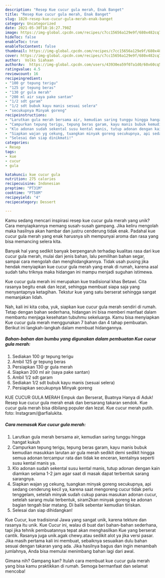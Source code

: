 ```yaml
---
description: "Resep Kue cucur gula merah, Enak Banget"
title: "Resep Kue cucur gula merah, Enak Banget"
slug: 1820-resep-kue-cucur-gula-merah-enak-banget
category: Uncategorized
date: 2021-05-30T18:16:27.798Z
image: https://img-global.cpcdn.com/recipes/c7cc15656a129e9f/680x482cq70/kue-cucur-gula-merah-foto-resep-utama.jpg
hideToc: false
enableToc: true
enableTocContent: false
thumbnail: https://img-global.cpcdn.com/recipes/c7cc15656a129e9f/680x482cq70/kue-cucur-gula-merah-foto-resep-utama.jpg
cover: https://img-global.cpcdn.com/recipes/c7cc15656a129e9f/680x482cq70/kue-cucur-gula-merah-foto-resep-utama.jpg
author:  Volks Siahaan
authorAv:  https://img-global.cpcdn.com/users/43930ea59f07a1d0/60x60cq50/avatar.jpg
ratingvalue: 4.5
reviewcount: 16
recipeingredient:
- "100 gr tepung terigu"
- "125 gr tepung beras"
- "130 gr gula merah"
- "200 ml air saya pake santan"
- "1/2 sdt garam"
- "1/2 sdt bubuk kayu manis sesuai selera"
- "secukupnya Minyak goreng"
recipeinstructions:
- "Larutkan gula merah bersama air, kemudian saring tunggu hingga hangat kukuh"
- "Campurkan tepung terigu, tepung beras garam, kayu manis bubuk kemudian masukkan larutan air gula merah sedikit demi sedikit hingga semua adonan tercampur rata dan tidak ke enceran, kentalnya seperti susu kental manis ya."
- "Klo adonan sudah sekental susu kental manis, tutup adonan dengan kain diamkan selama 1-2 jam agar saat di masak dapat terbentuk sarang sarangnya."
- "Siapkan wajan yg cekung, tuangkan minyak goreng secukupnya, api sedang cenderung kecil ya, karena saat mengoreng cucur tidak perlu tenggelam, setelah minyak sudah cukup panas masukan adonan cucur, setelah sarang mulai terbentuk, siram2kan minyak goreng ke adonan bagian tengah biar matang. Di balik sebentar kemudian tiriskan."
- "Selesai dan siap dinikmati!"
categories:
- Resep
tags:
- kue
- cucur
- gula

katakunci: kue cucur gula 
nutrition: 275 calories
recipecuisine: Indonesian
preptime: "PT31M"
cooktime: "PT58M"
recipeyield: "4"
recipecategory: Dessert

---
```



Kamu sedang mencari inspirasi resep kue cucur gula merah yang unik? Cara menyiapkannya memang susah-susah gampang. Jika keliru mengolah maka hasilnya akan hambar dan justru cenderung tidak enak. Padahal kue cucur gula merah yang enak harusnya sih mempunyai aroma dan rasa yang bisa memancing selera kita.


Banyak hal yang sedikit banyak berpengaruh terhadap kualitas rasa dari kue cucur gula merah, mulai dari jenis bahan, lalu pemilihan bahan segar, sampai cara mengolah dan menghidangkannya. Tidak usah pusing jika hendak menyiapkan kue cucur gula merah yang enak di rumah, karena asal sudah tahu triknya maka hidangan ini mampu menjadi suguhan istimewa.

Kue cucur gula merah ini merupakan kue tradisional khas Betawi. Cita rasanya begitu enak dan lezat, sehingga membuat siapa saja yang menyantapnya ketagihan. Tekstur kue yang satu berserat sehingga sangat memanjakan lidah.


Nah, kali ini kita coba, yuk, siapkan kue cucur gula merah sendiri di rumah. Tetap dengan bahan sederhana, hidangan ini bisa memberi manfaat dalam membantu menjaga kesehatan tubuhmu sekeluarga. Kamu bisa menyiapkan Kue cucur gula merah menggunakan 7 bahan dan 4 tahap pembuatan. Berikut ini langkah-langkah dalam membuat hidangannya.

<!--inarticleads1-->

##### Bahan-bahan dan bumbu yang digunakan dalam pembuatan Kue cucur gula merah:

1. Sediakan 100 gr tepung terigu
1. Ambil 125 gr tepung beras
1. Persiapkan 130 gr gula merah
1. Siapkan 200 ml air (saya pake santan)
1. Ambil 1/2 sdt garam
1. Sediakan 1/2 sdt bubuk kayu manis (sesuai selera)
1. Persiapkan secukupnya Minyak goreng


KUE CUCUR GULA MERAH Empuk dan Berserat, Buatnya Hanya di Aduk! Resep kue cucur gula merah enak dan bersarang takaran sendok. Kue cucur gula merah bisa dibilang populer dan lezat. Kue cucur merah putih. foto: Instagram/@arfialukita. 

<!--inarticleads2-->

##### Cara memasak Kue cucur gula merah:

1. Larutkan gula merah bersama air, kemudian saring tunggu hingga hangat kukuh
1. Campurkan tepung terigu, tepung beras garam, kayu manis bubuk kemudian masukkan larutan air gula merah sedikit demi sedikit hingga semua adonan tercampur rata dan tidak ke enceran, kentalnya seperti susu kental manis ya.
1. Klo adonan sudah sekental susu kental manis, tutup adonan dengan kain diamkan selama 1-2 jam agar saat di masak dapat terbentuk sarang sarangnya.
1. Siapkan wajan yg cekung, tuangkan minyak goreng secukupnya, api sedang cenderung kecil ya, karena saat mengoreng cucur tidak perlu tenggelam, setelah minyak sudah cukup panas masukan adonan cucur, setelah sarang mulai terbentuk, siram2kan minyak goreng ke adonan bagian tengah biar matang. Di balik sebentar kemudian tiriskan.
1. Selesai dan siap dihidangkan!

Kue Cucur, kue tradisional Jawa yang sangat unik, karena tekture dan rasanya itu unik. Kue Cucur ini, walau di buat dari bahan-bahan sederhana, tapi jika tehnik pembuatannya tepat akan menghasilkan Kue yang berserat cantik. Rasanya juga unik.agak chewy.atau sedikit alot ya jika versi pasar. Jika masih pertama kali ini membuat, sebaiknya sesuaikan dulu bahan sesuai dengan takaran yang ada. Jika hasilnya bagus dan ingin menambah jumlahnya, Anda bisa memulai menimbang bahan lagi dari awal. 

Gimana nih? Gampang kan? Itulah cara membuat kue cucur gula merah yang bisa kamu praktikkan di rumah. Semoga bermanfaat dan selamat mencoba!
